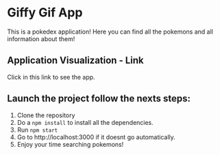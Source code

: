 
# Giffy Gif App

This is a pokedex application! Here you can find all the pokemons and all information about them!

## Application Visualization - Link

Click in this link to see the app.

## Launch the project follow the nexts steps: 

1. Clone the repository
2. Do a `npm install` to install all the dependencies.
3. Run `npm start`
4. Go to http://localhost:3000 if it doesnt go automatically.
5. Enjoy your time searching pokemons!
